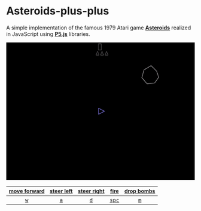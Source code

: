 # Asteroids-plus-plus

A simple implementation of the famous 1979 Atari game <b>[Asteroids](https://en.wikipedia.org/wiki/Asteroids_%28video_game%29)</b> realized in JavaScript using <b>[P5.js](https://p5js.org/)</b> libraries.

<p align="left">
  <a href="https://matteogiorgi.github.io/Asteroids-plus-plus/">
  <img src="play.gif">
</p>

| move forward   | steer left   | steer right  | fire           | drop bombs   |
|:--------------:|:------------:|:------------:|:--------------:|:------------:|
| <kbd>w</kbd>   | <kbd>a</kbd> | <kbd>d</kbd> | <kbd>spc</kbd> | <kbd>m</kbd> |
